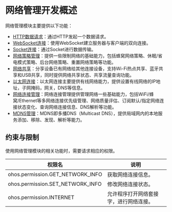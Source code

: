 # 网络管理开发概述

网络管理模块主要提供以下功能：

- [HTTP数据请求](http-request.md)：通过HTTP发起一个数据请求。
- [WebSocket连接](websocket-connection.md)：使用WebSocket建立服务器与客户端的双向连接。
- [Socket连接](socket-connection.md)：通过Socket进行数据传输。
- [网络策略管理](net-policy-management.md)：提供一些限制网络的基础能力，包括蜂窝网络策略、休眠/省电模式策略、后台网络策略、重置网络策略等功能。
- [网络共享](net-sharing.md)：分享设备已有网络给其他连接设备，支持Wi-Fi热点共享、蓝牙共享和USB共享，同时提供网络共享状态、共享流量查询功能。
- [以太网连接](net-ethernet.md)：以太网连接主要提供有线网络能力，提供设置有线网络的IP地址，子网掩码，网关，DNS等信息。
- [网络连接管理](net-connection-manager.md)：网络连接管理提供管理网络一些基础能力，包括WiFi/蜂窝/Ethernet等多网络连接优先级管理、网络质量评估、订阅默认/指定网络连接状态变化、查询网络连接信息、DNS解析等功能。
- [MDNS管理](net-mdns.md)：MDNS即多播DNS（Multicast DNS），提供局域网内的本地服务添加、移除、发现、解析等能力。

## 约束与限制

使用网络管理模块的相关功能时，需要请求相应的权限。

| 权限名                           | 说明                                   |
| -------------------------------- | -------------------------------------- |
| ohos.permission.GET_NETWORK_INFO | 获取网络连接信息。                     |
| ohos.permission.SET_NETWORK_INFO | 修改网络连接状态。                     |
| ohos.permission.INTERNET         | 允许程序打开网络套接字，进行网络连接。 |


